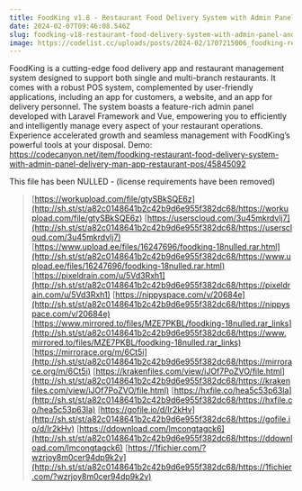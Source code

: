 ```yaml
---
title: FoodKing v1.8 - Restaurant Food Delivery System with Admin Panel &amp; Delivery Man App | Restaurant POS - nulled » Premium Scripts, Plugins &amp; Mobile 
date: 2024-02-07T09:46:08.546Z
slug: foodking-v18-restaurant-food-delivery-system-with-admin-panel-and-delivery-man-app-or-restaurant-pos-nulled-premium-scripts-plugins-and-mobile
image: https://codelist.cc/uploads/posts/2024-02/1707215006_foodking-restaurant-food-delivery-system-with-admin-panel-delivery-man-app.png
---
```



FoodKing is a cutting-edge food delivery app and restaurant management system designed to support both single and multi-branch restaurants. It comes with a robust POS system, complemented by user-friendly applications, including an app for customers, a website, and an app for delivery personnel. The system boasts a feature-rich admin panel developed with Laravel Framework and Vue, empowering you to efficiently and intelligently manage every aspect of your restaurant operations. Experience accelerated growth and seamless management with FoodKing’s powerful tools at your disposal. Demo: https://codecanyon.net/item/foodking-restaurant-food-delivery-system-with-admin-panel-delivery-man-app-restaurant-pos/45845092
			
This file has been NULLED - (license requirements have been removed)

		

> [https://workupload.com/file/gtySBkSQE6z](http://sh.st/st/a82c0148641b2c42b9d6e955f382dc68/https://workupload.com/file/gtySBkSQE6z)
> [https://userscloud.com/3u45mkrdvlj7](http://sh.st/st/a82c0148641b2c42b9d6e955f382dc68/https://userscloud.com/3u45mkrdvlj7)
> [https://www.upload.ee/files/16247696/foodking-18nulled.rar.html](http://sh.st/st/a82c0148641b2c42b9d6e955f382dc68/https://www.upload.ee/files/16247696/foodking-18nulled.rar.html)
> [https://pixeldrain.com/u/5Vd3Rxh1](http://sh.st/st/a82c0148641b2c42b9d6e955f382dc68/https://pixeldrain.com/u/5Vd3Rxh1)
> [https://nippyspace.com/v/20684e](http://sh.st/st/a82c0148641b2c42b9d6e955f382dc68/https://nippyspace.com/v/20684e)
> [https://www.mirrored.to/files/MZE7PKBL/foodking-18nulled.rar_links](http://sh.st/st/a82c0148641b2c42b9d6e955f382dc68/https://www.mirrored.to/files/MZE7PKBL/foodking-18nulled.rar_links)
> [https://mirrorace.org/m/6Ct5i](http://sh.st/st/a82c0148641b2c42b9d6e955f382dc68/https://mirrorace.org/m/6Ct5i)
> [https://krakenfiles.com/view/iJOf7PoZVO/file.html](http://sh.st/st/a82c0148641b2c42b9d6e955f382dc68/https://krakenfiles.com/view/iJOf7PoZVO/file.html)
> [https://hxfile.co/hea5c53p63la](http://sh.st/st/a82c0148641b2c42b9d6e955f382dc68/https://hxfile.co/hea5c53p63la)
> [https://gofile.io/d/Ir2kHv](http://sh.st/st/a82c0148641b2c42b9d6e955f382dc68/https://gofile.io/d/Ir2kHv)
> [https://ddownload.com/lmcongtagck6](http://sh.st/st/a82c0148641b2c42b9d6e955f382dc68/https://ddownload.com/lmcongtagck6)
> [https://1fichier.com/?wzrjoy8m0cer94dp9k2v](http://sh.st/st/a82c0148641b2c42b9d6e955f382dc68/https://1fichier.com/?wzrjoy8m0cer94dp9k2v)
